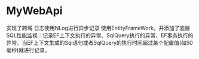 # MyWebApi
实现了跨域
日志使用NLog进行异步记录
使用EntityFrameWork，并添加了底层SQL性能监视：记录EF上下文执行的异常、SqlQuery执行的异常、EF事务执行的异常。当EF上下文生成的Sql语句或者SqlQuery的执行时间超过某个配置值(如50毫秒)就进行记录。
